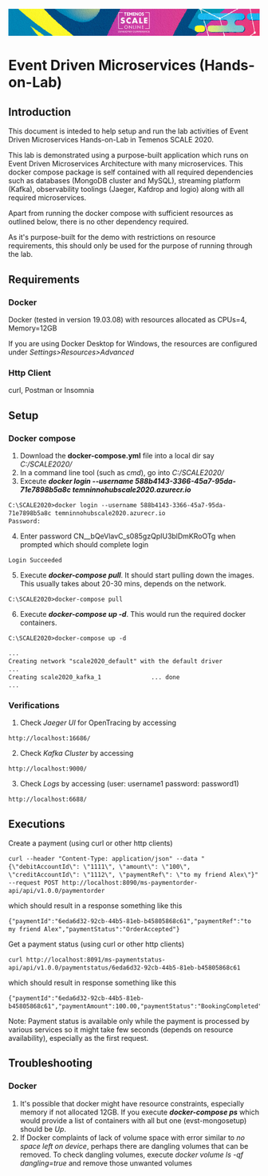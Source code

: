 ![image](images/Banner-HOL-Platform-track.jpg)

# Event Driven Microservices (Hands-on-Lab)
## Introduction
This document is inteded to help setup and run the lab activities of Event Driven Microservices Hands-on-Lab in Temenos SCALE 2020.

This lab is demonstrated using a purpose-built application which runs on Event Driven Microservices Architecture with many microservices. This docker compose package is self contained with all required dependencies such as databases (MongoDB cluster and MySQL), streaming platform (Kafka), observability toolings (Jaeger, Kafdrop and logio) along with all required microservices. 

Apart from running the docker compose with sufficient resources as outlined below, there is no other dependency required.

As it's purpose-built for the demo with restrictions on resource requirements, this should only be used for the purpose of running through the lab.
## Requirements
### Docker
Docker (tested in version 19.03.08) with resources allocated as CPUs=4, Memory=12GB

If you are using Docker Desktop for Windows, the resources are configured under *Settings>Resources>Advanced*
### Http Client
curl, Postman or Insomnia
## Setup
### Docker compose
1. Download the **docker-compose.yml** file into a local dir say *C:/SCALE2020/*
2. In a command line tool (such as *cmd*), go into *C:/SCALE2020/*
3. Exceute ***docker login --username 588b4143-3366-45a7-95da-71e7898b5a8c temninnohubscale2020.azurecr.io***
```
C:\SCALE2020>docker login --username 588b4143-3366-45a7-95da-71e7898b5a8c temninnohubscale2020.azurecr.io
Password:
```
4. Enter password CN__bQeVlavC_s085gzQpIU3blDmKRoOTg when prompted which should complete login
```
Login Succeeded
```
5. Execute ***docker-compose pull***. It should start pulling down the images. This usually takes about 20-30 mins, depends on the network.
```
C:\SCALE2020>docker-compose pull
```
6. Execute ***docker-compose up -d***. This would run the required docker containers.
```
C:\SCALE2020>docker-compose up -d
```
```
...
Creating network "scale2020_default" with the default driver
...
Creating scale2020_kafka_1              ... done
...
```
### Verifications
1. Check *Jaeger UI* for OpenTracing by accessing
```
http://localhost:16686/
```
2. Check *Kafka Cluster* by accessing
```
http://localhost:9000/
```
3. Check *Logs* by accessing (user: username1 password: password1)
```
http://localhost:6688/
```
## Executions
Create a payment (using curl or other http clients)
```
curl --header "Content-Type: application/json" --data "{\"debitAccountId\": \"1111\", \"amount\": \"100\", \"creditAccountId\": \"1112\", \"paymentRef\": \"to my friend Alex\"}" --request POST http://localhost:8090/ms-paymentorder-api/api/v1.0.0/paymentorder
```
which should result in a response something like this
```
{"paymentId":"6eda6d32-92cb-44b5-81eb-b45805868c61","paymentRef":"to my friend Alex","paymentStatus":"OrderAccepted"}
```
Get a payment status (using curl or other http clients)
```
curl http://localhost:8091/ms-paymentstatus-api/api/v1.0.0/paymentstatus/6eda6d32-92cb-44b5-81eb-b45805868c61
```
which should result in response something like this
```
{"paymentId":"6eda6d32-92cb-44b5-81eb-b45805868c61","paymentAmount":100.00,"paymentStatus":"BookingCompleted"}
```
Note: Payment status is available only while the payment is processed by various services so it might take few seconds (depends on resource availability), especially as the first request.
## Troubleshooting
### Docker
1. It's possible that docker might have resource constraints, especially memory if not allocated 12GB. If you execute ***docker-compose ps*** which would provide a list of containers with all but one (evst-mongosetup) should be *Up*.
2. If Docker complaints of lack of volume space with error similar to *no space left on device*, perhaps there are dangling volumes that can be removed. To check dangling volumes, execute *docker volume ls -qf dangling=true* and remove those unwanted volumes
